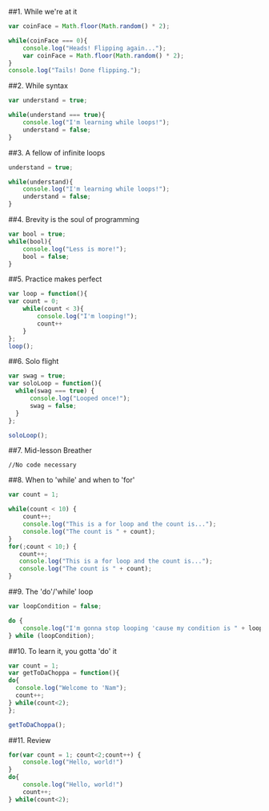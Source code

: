 ##1. While we're at it
```js
var coinFace = Math.floor(Math.random() * 2);

while(coinFace === 0){
	console.log("Heads! Flipping again...");
	var coinFace = Math.floor(Math.random() * 2);
}
console.log("Tails! Done flipping.");
```

##2. While syntax

```js
var understand = true;

while(understand === true){
	console.log("I'm learning while loops!");
	understand = false;
}
```

##3. A fellow of infinite loops

```js
understand = true;

while(understand){
	console.log("I'm learning while loops!");
	understand = false;
}
```

##4. Brevity is the soul of programming

```js
var bool = true;
while(bool){
    console.log("Less is more!");
    bool = false;
}
```

##5. Practice makes perfect

```js
var loop = function(){
var count = 0;
	while(count < 3){
		console.log("I'm looping!");
		count++
	}
};
loop();
```

##6. Solo flight

```js
var swag = true;
var soloLoop = function(){
  while(swag === true) {
      console.log("Looped once!");
      swag = false;
  }
};

soloLoop();
```

##7. Mid-lesson Breather

```
//No code necessary
```

##8. When to 'while' and when to 'for'

```js
var count = 1;

while(count < 10) {
    count++;
    console.log("This is a for loop and the count is...");
    console.log("The count is " + count);
}
for(;count < 10;) {
   count++;
   console.log("This is a for loop and the count is...");
   console.log("The count is " + count);
}
```

##9. The 'do'/'while' loop

```js
var loopCondition = false;

do {
	console.log("I'm gonna stop looping 'cause my condition is " + loopCondition + "!");	
} while (loopCondition);
```
##10. To learn it, you gotta 'do' it

```js
var count = 1;
var getToDaChoppa = function(){
do{
  console.log("Welcome to 'Nam");
  count++;
} while(count<2);
};

getToDaChoppa();
```

##11. Review

```js
for(var count = 1; count<2;count++) {
    console.log("Hello, world!")
}
do{
    console.log("Hello, world!")
    count++;
} while(count<2);
```
